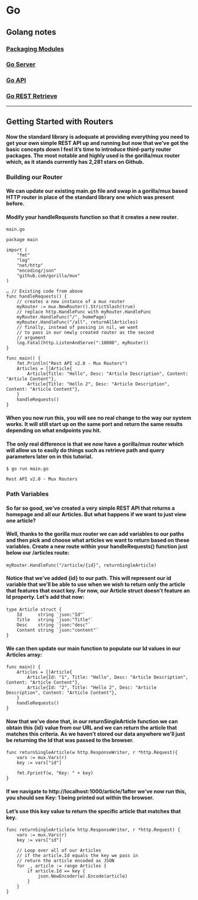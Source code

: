 # Go
## Golang notes

### [Packaging Modules](Gopackage.md)
### [Go Server](Goserv.md)
### [Go API](GoAPI.md)
### [Go REST Retrieve](GoRR.md)

---

## Getting Started with Routers

#### Now the standard library is adequate at providing everything you need to get your own simple REST API up and running but now that we’ve got the basic concepts down I feel it’s time to introduce third-party router packages. The most notable and highly used is the gorilla/mux router which, as it stands currently has 2,281 stars on Github.

### Building our Router

#### We can update our existing main.go file and swap in a gorilla/mux based HTTP router in place of the standard library one which was present before.

#### Modify your handleRequests function so that it creates a new router.

    main.go

    package main

    import (
        "fmt"
        "log"
        "net/http"
        "encoding/json"
        "github.com/gorilla/mux"
    )

    … // Existing code from above
    func handleRequests() {
        // creates a new instance of a mux router
        myRouter := mux.NewRouter().StrictSlash(true)
        // replace http.HandleFunc with myRouter.HandleFunc
        myRouter.HandleFunc("/", homePage)
        myRouter.HandleFunc("/all", returnAllArticles)
        // finally, instead of passing in nil, we want
        // to pass in our newly created router as the second
        // argument
        log.Fatal(http.ListenAndServe(":10000", myRouter))
    }

    func main() {
        fmt.Println("Rest API v2.0 - Mux Routers")
        Articles = []Article{
            Article{Title: "Hello", Desc: "Article Description", Content: "Article Content"},
            Article{Title: "Hello 2", Desc: "Article Description", Content: "Article Content"},
        }
        handleRequests()
    }

#### When you now run this, you will see no real change to the way our system works. It will still start up on the same port and return the same results depending on what endpoints you hit.

#### The only real difference is that we now have a gorilla/mux router which will allow us to easily do things such as retrieve path and query parameters later on in this tutorial.

    $ go run main.go

    Rest API v2.0 - Mux Routers

### Path Variables

#### So far so good, we’ve created a very simple REST API that returns a homepage and all our Articles. But what happens if we want to just view one article?

#### Well, thanks to the gorilla mux router we can add variables to our paths and then pick and choose what articles we want to return based on these variables. Create a new route within your handleRequests() function just below our /articles route:

    myRouter.HandleFunc("/article/{id}", returnSingleArticle)

#### Notice that we’ve added {id} to our path. This will represent our id variable that we’ll be able to use when we wish to return only the article that features that exact key. For now, our Article struct doesn’t feature an Id property. Let’s add that now:

    type Article struct {
        Id      string `json:"Id"`
        Title   string `json:"Title"`
        Desc    string `json:"desc"`
        Content string `json:"content"`
    }

#### We can then update our main function to populate our Id values in our Articles array:

    func main() {
        Articles = []Article{
            Article{Id: "1", Title: "Hello", Desc: "Article Description", Content: "Article Content"},
            Article{Id: "2", Title: "Hello 2", Desc: "Article Description", Content: "Article Content"},
        }
        handleRequests()
    }

#### Now that we’ve done that, in our returnSingleArticle function we can obtain this {id} value from our URL and we can return the article that matches this criteria. As we haven’t stored our data anywhere we’ll just be returning the Id that was passed to the browser.

    func returnSingleArticle(w http.ResponseWriter, r *http.Request){
        vars := mux.Vars(r)
        key := vars["id"]

        fmt.Fprintf(w, "Key: " + key)
    }

#### If we navigate to http://localhost:1000/article/1after we’ve now run this, you should see Key: 1 being printed out within the browser.

#### Let’s use this key value to return the specific article that matches that key.

    func returnSingleArticle(w http.ResponseWriter, r *http.Request) {
        vars := mux.Vars(r)
        key := vars["id"]

        // Loop over all of our Articles
        // if the article.Id equals the key we pass in
        // return the article encoded as JSON
        for _, article := range Articles {
            if article.Id == key {
                json.NewEncoder(w).Encode(article)
            }
        }
    }

